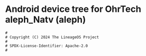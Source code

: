 # Android device tree for OhrTech aleph_Natv (aleph)

```
#
# Copyright (C) 2024 The LineageOS Project
#
# SPDX-License-Identifier: Apache-2.0
#
```
